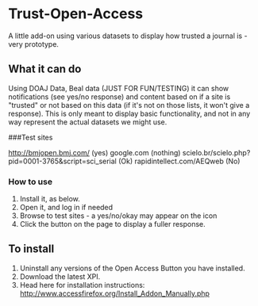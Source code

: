 # Trust-Open-Access
A little add-on using various datasets to display how trusted a journal is - very prototype.

## What it can do

Using DOAJ Data, Beal data (JUST FOR FUN/TESTING) it can show notifications (see yes/no response) and content based on if a site is "trusted" or not based on this data (if it's not on those lists, it won't give a response). This is only meant to display basic functionality, and not in any way represent the actual datasets we might use.   

###Test sites

http://bmjopen.bmj.com/ (yes)
google.com (nothing)
scielo.br/scielo.php?pid=0001-3765&script=sci_serial (Ok)
rapidintellect.com/AEQweb (No) 

### How to use

1. Install it, as below.
2. Open it, and log in if needed
3. Browse to test sites - a yes/no/okay may appear on the icon
4. Click the button on the page to display a fuller response. 

## To install

1. Uninstall any versions of the Open Access Button you have installed.
2. Download the latest XPI.
3. Head here for installation instructions: http://www.accessfirefox.org/Install_Addon_Manually.php 
